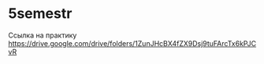 # 5semestr

Ссылка на практику 
https://drive.google.com/drive/folders/1ZunJHcBX4fZX9Dsj9tuFArcTx6kPJCvR
